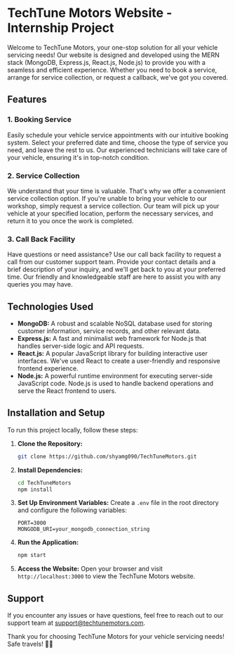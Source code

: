 # TechTune Motors Website - Internship Project

Welcome to TechTune Motors, your one-stop solution for all your vehicle servicing needs! Our website is designed and developed using the MERN stack (MongoDB, Express.js, React.js, Node.js) to provide you with a seamless and efficient experience. Whether you need to book a service, arrange for service collection, or request a callback, we've got you covered.

## Features

### 1. **Booking Service**
Easily schedule your vehicle service appointments with our intuitive booking system. Select your preferred date and time, choose the type of service you need, and leave the rest to us. Our experienced technicians will take care of your vehicle, ensuring it's in top-notch condition.

### 2. **Service Collection**
We understand that your time is valuable. That's why we offer a convenient service collection option. If you're unable to bring your vehicle to our workshop, simply request a service collection. Our team will pick up your vehicle at your specified location, perform the necessary services, and return it to you once the work is completed.

### 3. **Call Back Facility**
Have questions or need assistance? Use our call back facility to request a call from our customer support team. Provide your contact details and a brief description of your inquiry, and we'll get back to you at your preferred time. Our friendly and knowledgeable staff are here to assist you with any queries you may have.

## Technologies Used

- **MongoDB:** A robust and scalable NoSQL database used for storing customer information, service records, and other relevant data.
- **Express.js:** A fast and minimalist web framework for Node.js that handles server-side logic and API requests.
- **React.js:** A popular JavaScript library for building interactive user interfaces. We've used React to create a user-friendly and responsive frontend experience.
- **Node.js:** A powerful runtime environment for executing server-side JavaScript code. Node.js is used to handle backend operations and serve the React frontend to users.

## Installation and Setup

To run this project locally, follow these steps:

1. **Clone the Repository:**
   ```sh
   git clone https://github.com/shyamg090/TechTuneMotors.git
   ```

2. **Install Dependencies:**
   ```sh
   cd TechTuneMotors
   npm install
   ```

3. **Set Up Environment Variables:**
   Create a `.env` file in the root directory and configure the following variables:
   ```env
   PORT=3000
   MONGODB_URI=your_mongodb_connection_string
   ```

4. **Run the Application:**
   ```sh
   npm start
   ```

5. **Access the Website:**
   Open your browser and visit `http://localhost:3000` to view the TechTune Motors website.

## Support

If you encounter any issues or have questions, feel free to reach out to our support team at support@techtunemotors.com.

Thank you for choosing TechTune Motors for your vehicle servicing needs! Safe travels! 🚗✨
